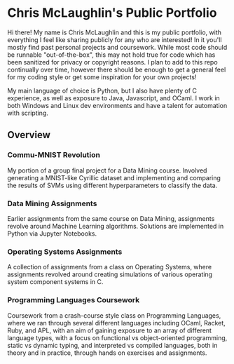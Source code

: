 # Chris McLaughlin's Public Portfolio

Hi there! My name is Chris McLaughlin and this is my public portfolio, with everything I feel like sharing publicly for any who are interested! In it you'll mostly find past personal projects and coursework. While most code should be runnable "out-of-the-box", this may not hold true for code which has been sanitized for privacy or copyright reasons. I plan to add to this repo continually over time, however there should be enough to get a general feel for my coding style or get some inspiration for your own projects!

My main language of choice is Python, but I also have plenty of C experience, as well as exposure to Java, Javascript, and OCaml. I work in both Windows and Linux dev environments and have a talent for automation with scripting.

## Overview
### Commu-MNIST Revolution
My portion of a group final project for a Data Mining course. Involved generating a MNIST-like Cyrillic dataset and implementing and comparing the results of SVMs using different hyperparameters to classify the data.

### Data Mining Assignments
Earlier assignments from the same course on Data Mining, assignments revolve around Machine Learning algorithms. Solutions are implemented in Python via Jupyter Notebooks.

### Operating Systems Assignments
A collection of assignments from a class on Operating Systems, where assignments revolved around creating simulations of various operating system component systems in C.

### Programming Languages Coursework
Coursework from a crash-course style class on Programming Languages, where we ran through several different languages including OCaml, Racket, Ruby, and APL, with an aim of gaining exposure to an array of different language types, with a focus on functional vs object-oriented programming, static vs dynamic typing, and interpreted vs compiled languages, both in theory and in practice, through hands on exercises and assignments.